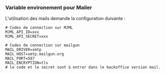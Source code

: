 ### Variable environement pour Mailer
L'utilisation des mails demande la configuration duivante : 
```
# Codes de connection sur MJML
MJML_API_ID=xxx
MJML_API_SECRET=xxx

# Codes de connection sur mailgun
MAIL_DRIVER=smtp
MAIL_HOST=smtp.mailgun.org
MAIL_PORT=587
MAIL_ENCRYPTION=tls
# le code et le secret sont à entrer dans le backoffice version mail. 
```
